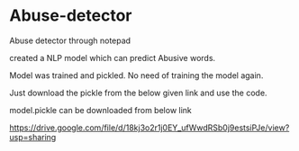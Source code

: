 # Abuse-detector
Abuse detector through notepad

created a NLP model which can predict Abusive words.

Model was trained and pickled. No need of training the model again. 

Just download the pickle from the below given link and use the code.

model.pickle can be downloaded from below link


https://drive.google.com/file/d/18kj3o2r1j0EY_ufWwdRSb0j9estsiPJe/view?usp=sharing



